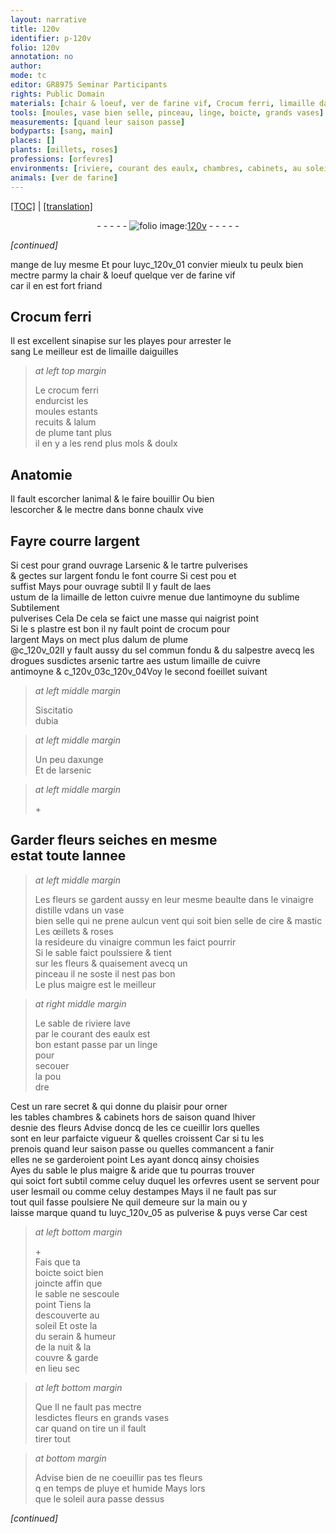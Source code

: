```yaml
---
layout: narrative
title: 120v
identifier: p-120v
folio: 120v
annotation: no
author:
mode: tc
editor: GR8975 Seminar Participants
rights: Public Domain
materials: [chair & loeuf, ver de farine vif, Crocum ferri, limaille daiguilles, crocum ferri, alum de plume, bonne chaulx vive, argent, arsenic, tartre pulverises, argent fondu, aes ustum, limaille de letton cuivre menue due lantimoyne du sublime Subtilement pulverises, plastre, crocum, sel commun fondu, salpestre, tartre, limaille de cuivre, antimoyne, axunge, vinaigre distille, cire, mastic, resideure du vinaigre commun, sable, poulssiere, sable de riviere, linge, esmail, poulsiere]
tools: [moules, vase bien selle, pinceau, linge, boicte, grands vases]
measurements: [quand leur saison passe]
bodyparts: [sang, main]
places: []
plants: [œillets, roses]
professions: [orfevres]
environments: [riviere, courant des eaulx, chambres, cabinets, au soleil, serain & humeur de la nuit, lieu sec, temps de pluye et humide, soleil]
animals: [ver de farine]
---
```


 <p><a href="{{ site.baseurl }}/diplomatic/">[TOC]</a> | <a href="{{ site.baseurl }}/texts/p-120v_tl/" target="_blank">[translation]</a></p><div class="folio" align="center">- - - - - <a href="http://gallica.bnf.fr/ark:/12148/btv1b10500001g/f246.image" target="_blank"><img src="https://cu-mkp.github.io/2017-workshop-edition/assets/photo-icon.png" alt="folio image: " style="display:inline-block; margin-bottom:-3px;"/>120v</a> - - - - - </div>  
 
*[continued]*
  
mange de luy mesme Et pour luyc_120v_01 convier mieulx tu peulx bien<br/> mectre parmy la <span class="m">chair & loeuf</span> quelque <span class="m"><span class="al">ver de farine</span> vif</span><br/> car il en est fort friand
 
 
  

## <span class="m">Crocum ferri</span>

 
Il est excellent <span class="md">sinapise</span> sur les playes pour arrester le<br/> <span class="bp">sang</span> Le meilleur est de <span class="m">limaille daiguilles</span>
 
> *at left top margin*
> 
> 
>   Le <span class="m">crocum ferri</span><br/> endurcist les<br/> <span class="tl">moules</span> estants<br/> recuits & l<span class="m">alum<br/> de plume</span> tant plus<br/> il en y a les rend plus mols & doulx
 
 
  

## Anatomie

 
Il fault escorcher lanimal & le faire bouillir Ou bien<br/> lescorcher & le mectre dans <span class="m">bonne chaulx vive</span>
 
 
  

## Fayre courre l<span class="m">argent</span>

 
<span class="del">Si cest pour grand ouvrage L<span class="m">arsenic</span> & le <span class="m">tartre pulverises</span><br/> & gectes sur l<span class="m">argent fondu</span> le font courre <span class="del">Si cest pou</span> et<br/> suffist Mays pour ouvrage subtil Il y fault de l<span class="m">aes<br/> ustum</span> de la <span class="m">limaille <span class="del">de letton</span> <span class="add">cuivre menue</span> d<span class="del">u</span>e lantimoyne du sublime Subtilem<span class="exp">ent</span><br/> pulverises</span> <span class="del">Cela</span> De cela se faict une masse qui naigrist point<br/> Si le <span class="del">s</span> <span class="m">plastre</span> est bon il ny fault point de <span class="m">crocum</span> pour<br/> l<span class="m">argent</span> Mays on mect plus d<span class="m">alum de plume</span><br/> <span class="add">@c_120v_02Il y fault aussy du <span class="m">sel commun fondu</span> & du <span class="m">salpestre</span> avecq les<br/> drogues susdictes <span class="m">arsenic</span> <span class="m">tartre</span> <span class="m">aes ustum</span> <span class="m">limaille de cuivre</span><br/> <span class="m">antimoyne</span> &</span></span>
 c_120v_03c_120v_04Voy le second foeillet suivant 
 
> *at left middle margin*
> 
> 
>  <span class="del">Siscitatio<br/> dubia</span>
 
 
> *at left middle margin*
> 
> 
>   Un peu d<span class="m">axunge</span><br/> Et de l<span class="m">arsenic</span> 
 
> *at left middle margin*
> 
> 
>   \+ 
 
 
  

## Garder fleurs seiches en mesme<br/>  estat <span class="tmp">toute lannee</span>

 
> *at left middle margin*
> 
> 
>   Les fleurs se gardent aussy en leur mesme beaulte dans le <span class="m">vinaigre distille</span> <span class="del">v</span>dans un <span class="tl">vase<br/> bien selle</span> qui ne prene aulcun vent qui soit bien selle de <span class="m">cire</span> & <span class="m">mastic</span> Les <span class="pa">œillets</span> & <span class="pa">roses</span><br/> la <span class="m">resideure du vinaigre commu<span class="exp">n</span></span> les faict pourrir <br/> Si le <span class="m">sable</span> faict <span class="m">poulssiere</span> & tient<br/> sur les fleurs & quaisem<span class="exp">ent</span> avecq un<br/> <span class="tl">pinceau</span> il ne soste il nest pas bon<br/> Le plus maigre est le meilleur
 
> *at right middle margin*
> 
> 
>   Le <span class="m">sable de <span class="env">riviere</span></span> lave<br/> par le <span class="env">coura<span class="exp">n</span>t des eaulx</span> est<br/> bon estant passe par un <span class="tl"><span class="m">linge</span></span><br/> pour<br/> secouer<br/> la pou<br/> dre
 
 Cest un rare secret & qui donne du plaisir pour orner<br/> les tables <span class="env">chambres</span> & <span class="env">cabinets</span> <span class="tmp">hors de saison quand lhiver<br/> desnie des fleurs</span> Advise doncq de les <span class="del">ce</span> cueillir lors quelles<br/> sont en leur parfaicte vigueur & quelles croissent Car si tu les<br/> prenois <span class="ms">quand leur <span class="tmp">saison</span> passe</span> ou quelles commancent a fanir<br/> elles ne se garderoient point Les ayant doncq ainsy choisies<br/> Ayes du <span class="m">sable</span> le plus maigre & aride que tu pourras trouver<br/> qui soict fort subtil co<span class="exp">mm</span>e celuy duquel les <span class="pro">orfevres</span> <span class="del">usent</span> <span class="add">se servent</span> pour<br/> user l<span class="m">esmail</span> ou co<span class="exp">mm</span>e celuy destampes Mays il ne fault pas sur<br/> tout quil fasse <span class="m">poulsiere</span> Ne quil demeure sur la <span class="bp">main</span> ou y<br/> laisse marque quand tu luyc_120v_05 as pulverise & puys verse Car cest
 
> *at left bottom margin*
> 
> 
>   \+<br/> Fais que ta<br/> <span class="tl">boicte</span> soict bien<br/> joincte affin que<br/> le <span class="m">sable</span> ne sescoule<br/> point Tiens la<br/> descouverte <span class="env">au<br/> soleil</span> Et oste la<br/> du <span class="env">serain & humeur<br/> de la nuit</span> & la<br/> couvre & garde<br/> en <span class="env">lieu sec</span>
 
> *at left bottom margin*
> 
> 
>   <span class="del">Que</span> Il ne fault pas mectre<br/> lesdictes fleurs en <span class="tl">grands vases</span><br/> car quand on tire un il fault<br/> tirer tout
 
> *at bottom margin*
> 
> 
>   Advise bien de ne coeuillir pas tes fleurs<br/> <span class="del">q</span> en <span class="env">temps de pluye et humide</span> Mays lors<br/> que le <span class="env">soleil</span> aura passe dessus
 
*[continued]*
 
 